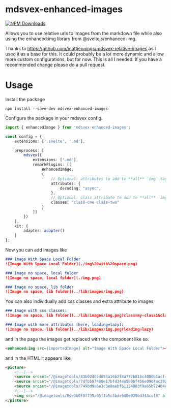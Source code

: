 # mdsvex-enhanced-images
[![NPM Downloads](https://img.shields.io/npm/dt/%40lzinga%2Fmdsvex-enhanced-images)](https://www.npmjs.com/package/@lzinga/mdsvex-enhanced-images)

Allows you to use relative urls to images from the markdown file while also using the enhanced:img library from @sveltejs/enhanced-img.

Thanks to https://github.com/mattjennings/mdsvex-relative-images as I used it as a base for this. It could probably be a lot more dynamic and allow more custom configurations, but for now. This is all I needed. If you have a recommended change please do a pull request.


# Usage
Install the package
```
npm install --save-dev mdsvex-enhanced-images
```

Configure the package in your mdsvex config.
```ts
import { enhancedImage } from 'mdsvex-enhanced-images';

const config = {
	extensions: ['.svelte', '.md'],

	preprocess: [
		mdsvex({
			extensions: ['.md'],
			remarkPlugins: [[
				enhancedImage,
				{
					// Optional: attributes to add to **all** `img` tags
					attributes: {
						decoding: "async",
					},
					// Optional: class attribute to add to **all** `img` tags
					classes: "class-one class-two"
				}
			]]
		})
	],
	kit: {
		adapter: adapter()
	}
};

```

Now you can add images like
```markdown
### Image With Space Local Folder
![Image With Space Local Folder](./img%20with%20space.png)

### Image no space, local folder
![Image no space, local folder](./img.png)

### Image no space, lib folder
![Image no space, lib folder](../lib/images/img.png)
```

You can also individually add css classes and extra attribute to images:
```markdown
### Image with css classes:
![Image no space, lib folder](../lib/images/img.png?class=my-class1&class=my-class2)

### Image with more attributes (here, loading=lazy):
![Image no space, lib folder](../lib/images/img.png?loading=lazy)
```

and in the page the images get replaced with the component like so.
```html
<enhanced:img src={importedImage} alt="Image With Space Local Folder"></enhanced:img>
```

and in the HTML it appears like
```html
<picture>
    <!--[-->
    <source srcset="/@imagetools/43b0240cd054a16b2f8a777b81bc4080b1acf480 64w, /@imagetools/158187b3c4aa0009b5a8dab06fd646564597d12f 128w" type="image/avif" />
    <source srcset="/@imagetools/7dfbb97480e17bfd34ea5b9bf456e0904ac39232 64w, /@imagetools/51b34cea801d67387212057d7d251b64e3bcf3b5 128w" type="image/webp" />
    <source srcset="/@imagetools/749bd9a6a3c3e0aebf61154883f9a65b72404e47 64w, /@imagetools/0de3b0f0f739a05f1b5c3bde640e029bd344ccf8 128w" type="image/png" />
    <!--]-->
    <img src="/@imagetools/0de3b0f0f739a05f1b5c3bde640e029bd344ccf8" alt="abc" width="128" height="128" />
</picture>
```

